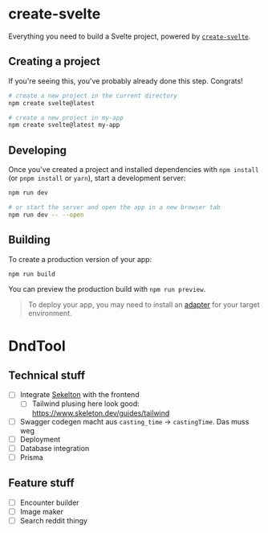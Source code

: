 # create-svelte

Everything you need to build a Svelte project, powered by [`create-svelte`](https://github.com/sveltejs/kit/tree/master/packages/create-svelte).

## Creating a project

If you're seeing this, you've probably already done this step. Congrats!

```bash
# create a new project in the current directory
npm create svelte@latest

# create a new project in my-app
npm create svelte@latest my-app
```

## Developing

Once you've created a project and installed dependencies with `npm install` (or `pnpm install` or `yarn`), start a development server:

```bash
npm run dev

# or start the server and open the app in a new browser tab
npm run dev -- --open
```

## Building

To create a production version of your app:

```bash
npm run build
```

You can preview the production build with `npm run preview`.

> To deploy your app, you may need to install an [adapter](https://kit.svelte.dev/docs/adapters) for your target environment.



# DndTool

## Technical stuff
 - [ ] Integrate [Sekelton](https://www.skeleton.dev/) with the frontend
   - [ ] Tailwind plusing here look good: https://www.skeleton.dev/guides/tailwind
 - [ ] Swagger codegen macht aus `casting_time` -> `castingTime`. Das muss weg
 - [ ] Deployment
 - [ ] Database integration
 - [ ] Prisma

## Feature stuff
 - [ ] Encounter builder
 - [ ] Image maker
 - [ ] Search reddit thingy